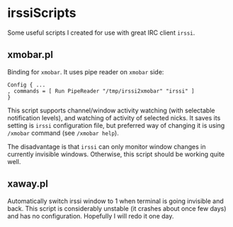 irssiScripts
============

Some useful scripts I created for use with great IRC client `irssi`.

## xmobar.pl
Binding for `xmobar`. It uses pipe reader on `xmobar` side:

    Config { ...
    , commands = [ Run PipeReader "/tmp/irssi2xmobar" "irssi" ]
    }

This script supports channel/window activity watching (with selectable
notification levels), and watching of activity of selected nicks.
It saves its setting is `irssi` configuration file, but preferred way of
changing it is using `/xmobar` command (see `/xmobar help`).

The disadvantage is that `irssi` can only monitor window changes in currently
invisible windows. Otherwise, this script should be working quite well.

## xaway.pl
Automatically switch irssi window to 1 when terminal is going invisible and back.
This script is considerably unstable (it crashes about once few days) and has
no configuration. Hopefully I will redo it one day.

